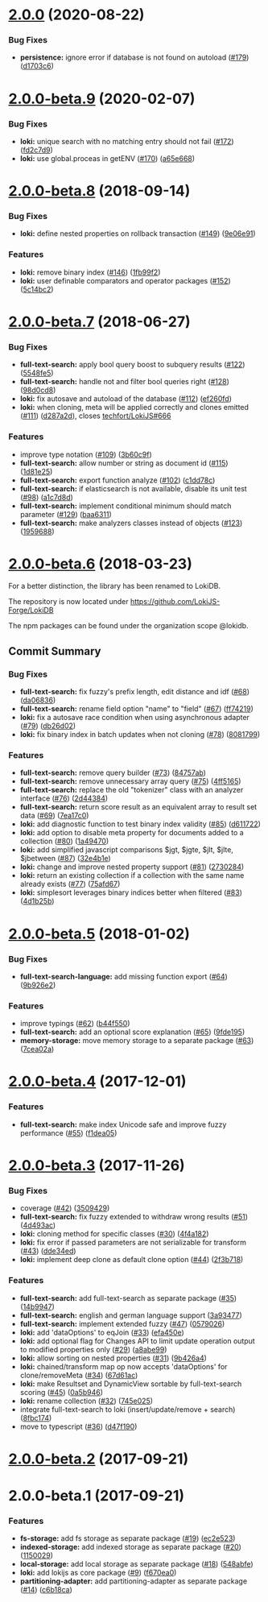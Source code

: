 <a name="2.0.0"></a>
# [2.0.0](https://github.com/LokiJS-Forge/LokiDB/compare/2.0.0-beta.9...2.0.0) (2020-08-22)


### Bug Fixes

* **persistence:** ignore error if database is not found on autoload ([#179](https://github.com/LokiJS-Forge/LokiDB/issues/179)) ([d1703c6](https://github.com/LokiJS-Forge/LokiDB/commit/d1703c6))


<a name="2.0.0-beta.9"></a>
# [2.0.0-beta.9](https://github.com/LokiJS-Forge/LokiDB/compare/2.0.0-beta.8...2.0.0-beta.9) (2020-02-07)


### Bug Fixes

* **loki:** unique search with no matching entry should not fail ([#172](https://github.com/LokiJS-Forge/LokiDB/issues/172)) ([fd2c7d9](https://github.com/LokiJS-Forge/LokiDB/commit/fd2c7d9))
* **loki:** use global.proceas in getENV ([#170](https://github.com/LokiJS-Forge/LokiDB/issues/170)) ([a65e668](https://github.com/LokiJS-Forge/LokiDB/commit/a65e668))


<a name="2.0.0-beta.8"></a>
# [2.0.0-beta.8](https://github.com/LokiJS-Forge/LokiDB/compare/2.0.0-beta.7...2.0.0-beta.8) (2018-09-14)


### Bug Fixes

* **loki:** define nested properties on rollback transaction ([#149](https://github.com/LokiJS-Forge/LokiDB/issues/149)) ([9e06e91](https://github.com/LokiJS-Forge/LokiDB/commit/9e06e91))


### Features

* **loki:** remove binary index  ([#146](https://github.com/LokiJS-Forge/LokiDB/issues/146)) ([1fb99f2](https://github.com/LokiJS-Forge/LokiDB/commit/1fb99f2))
* **loki:** user definable comparators and operator packages ([#152](https://github.com/LokiJS-Forge/LokiDB/issues/152)) ([5c14bc2](https://github.com/LokiJS-Forge/LokiDB/commit/5c14bc2))


<a name="2.0.0-beta.7"></a>
# [2.0.0-beta.7](https://github.com/LokiJS-Forge/LokiDB/compare/2.0.0-beta.6...2.0.0-beta.7) (2018-06-27)


### Bug Fixes

* **full-text-search:** apply bool query boost to subquery results ([#122](https://github.com/LokiJS-Forge/LokiDB/issues/122)) ([5548fe5](https://github.com/LokiJS-Forge/LokiDB/commit/5548fe5))
* **full-text-search:** handle not and filter bool queries right ([#128](https://github.com/LokiJS-Forge/LokiDB/issues/128)) ([98d0cd8](https://github.com/LokiJS-Forge/LokiDB/commit/98d0cd8))
* **loki:** fix autosave and autoload of the database ([#112](https://github.com/LokiJS-Forge/LokiDB/issues/112)) ([ef260fd](https://github.com/LokiJS-Forge/LokiDB/commit/ef260fd))
* **loki:** when cloning, meta will be applied correctly and clones emitted ([#111](https://github.com/LokiJS-Forge/LokiDB/issues/111)) ([d287a2d](https://github.com/LokiJS-Forge/LokiDB/commit/d287a2d)), closes [techfort/LokiJS#666](https://github.com/techfort/LokiJS/issues/666)


### Features

* improve type notation ([#109](https://github.com/LokiJS-Forge/LokiDB/issues/109)) ([3b60c9f](https://github.com/LokiJS-Forge/LokiDB/commit/3b60c9f))
* **full-text-search:** allow number or string as document id ([#115](https://github.com/LokiJS-Forge/LokiDB/issues/115)) ([1d81e25](https://github.com/LokiJS-Forge/LokiDB/commit/1d81e25))
* **full-text-search:** export function analyze ([#102](https://github.com/LokiJS-Forge/LokiDB/issues/102)) ([c1dd78c](https://github.com/LokiJS-Forge/LokiDB/commit/c1dd78c))
* **full-text-search:** if elasticsearch is not available, disable its unit test ([#98](https://github.com/LokiJS-Forge/LokiDB/issues/98)) ([a1c7d8d](https://github.com/LokiJS-Forge/LokiDB/commit/a1c7d8d))
* **full-text-search:** implement conditional minimum should match parameter ([#129](https://github.com/LokiJS-Forge/LokiDB/issues/129)) ([baa6311](https://github.com/LokiJS-Forge/LokiDB/commit/baa6311))
* **full-text-search:** make analyzers classes instead of objects ([#123](https://github.com/LokiJS-Forge/LokiDB/issues/123)) ([1959688](https://github.com/LokiJS-Forge/LokiDB/commit/1959688))


<a name="2.0.0-beta.6"></a>
# [2.0.0-beta.6](https://github.com/LokiJS-Forge/LokiDB/compare/2.0.0-beta.5...2.0.0-beta.6) (2018-03-23)

For a better distinction, the library has been renamed to LokiDB.

The repository is now located under https://github.com/LokiJS-Forge/LokiDB

The npm packages can be found under the organization scope @lokidb.


## Commit Summary
### Bug Fixes

* **full-text-search:** fix fuzzy's prefix length, edit distance and idf ([#68](https://github.com/LokiJS-Forge/LokiDB/issues/68)) ([da06836](https://github.com/LokiJS-Forge/LokiDB/commit/da06836))
* **full-text-search:** rename field option "name" to "field" ([#67](https://github.com/LokiJS-Forge/LokiDB/issues/67)) ([ff74219](https://github.com/LokiJS-Forge/LokiDB/commit/ff74219))
* **loki:** fix a autosave race condition when using asynchronous adapter ([#79](https://github.com/LokiJS-Forge/LokiDB/issues/79)) ([db26d02](https://github.com/LokiJS-Forge/LokiDB/commit/db26d02))
* **loki:** fix binary index in batch updates when not cloning ([#78](https://github.com/LokiJS-Forge/LokiDB/issues/78)) ([8081799](https://github.com/LokiJS-Forge/LokiDB/commit/8081799))


### Features

* **full-text-search:** remove query builder ([#73](https://github.com/LokiJS-Forge/LokiDB/issues/73)) ([84757ab](https://github.com/LokiJS-Forge/LokiDB/commit/84757ab))
* **full-text-search:** remove unnecessary array query ([#75](https://github.com/LokiJS-Forge/LokiDB/issues/75)) ([4ff5165](https://github.com/LokiJS-Forge/LokiDB/commit/4ff5165))
* **full-text-search:** replace the old "tokenizer" class with an analyzer interface ([#76](https://github.com/LokiJS-Forge/LokiDB/issues/76)) ([2d44384](https://github.com/LokiJS-Forge/LokiDB/commit/2d44384))
* **full-text-search:** return score result as an equivalent array to result set data ([#69](https://github.com/LokiJS-Forge/LokiDB/issues/69)) ([7ea17c0](https://github.com/LokiJS-Forge/LokiDB/commit/7ea17c0))
* **loki:** add diagnostic function to test binary index validity ([#85](https://github.com/LokiJS-Forge/LokiDB/issues/85)) ([d611722](https://github.com/LokiJS-Forge/LokiDB/commit/d611722))
* **loki:** add option to disable meta property for documents added to a collection ([#80](https://github.com/LokiJS-Forge/LokiDB/issues/80)) ([1a49470](https://github.com/LokiJS-Forge/LokiDB/commit/1a49470))
* **loki:** add simplified javascript comparisons $jgt, $jgte, $jlt, $jlte, $jbetween ([#87](https://github.com/LokiJS-Forge/LokiDB/issues/87)) ([32e4b1e](https://github.com/LokiJS-Forge/LokiDB/commit/32e4b1e))
* **loki:** change and improve nested property support ([#81](https://github.com/LokiJS-Forge/LokiDB/issues/81)) ([2730284](https://github.com/LokiJS-Forge/LokiDB/commit/2730284))
* **loki:** return an existing collection if a collection with the same name already exists ([#77](https://github.com/LokiJS-Forge/LokiDB/issues/77)) ([75afd67](https://github.com/LokiJS-Forge/LokiDB/commit/75afd67))
* **loki:** simplesort leverages binary indices better when filtered ([#83](https://github.com/LokiJS-Forge/LokiDB/issues/83)) ([4d1b25b](https://github.com/LokiJS-Forge/LokiDB/commit/4d1b25b))


<a name="2.0.0-beta.5"></a>
# [2.0.0-beta.5](https://github.com/LokiJS-Forge/LokiJS2/compare/2.0.0-beta.4...2.0.0-beta.5) (2018-01-02)


### Bug Fixes

* **full-text-search-language:** add missing function export ([#64](https://github.com/LokiJS-Forge/LokiJS2/issues/64)) ([9b926e2](https://github.com/LokiJS-Forge/LokiJS2/commit/9b926e2))


### Features

* improve typings ([#62](https://github.com/LokiJS-Forge/LokiJS2/issues/62)) ([b44f550](https://github.com/LokiJS-Forge/LokiJS2/commit/b44f550))
* **full-text-search:** add an optional score explanation ([#65](https://github.com/LokiJS-Forge/LokiJS2/issues/65)) ([9fde195](https://github.com/LokiJS-Forge/LokiJS2/commit/9fde195))
* **memory-storage:** move memory storage to a separate package ([#63](https://github.com/LokiJS-Forge/LokiJS2/issues/63)) ([7cea02a](https://github.com/LokiJS-Forge/LokiJS2/commit/7cea02a))


<a name="2.0.0-beta.4"></a>
# [2.0.0-beta.4](https://github.com/LokiJS-Forge/LokiJS2/compare/2.0.0-beta.3...2.0.0-beta.4) (2017-12-01)


### Features

* **full-text-search:** make index Unicode safe and improve fuzzy performance ([#55](https://github.com/LokiJS-Forge/LokiJS2/issues/55)) ([f1dea05](https://github.com/LokiJS-Forge/LokiJS2/commit/f1dea05))


<a name="2.0.0-beta.3"></a>
# [2.0.0-beta.3](https://github.com/LokiJS-Forge/LokiJS2/compare/2.0.0-beta.2...2.0.0-beta.3) (2017-11-26)


### Bug Fixes

* coverage ([#42](https://github.com/LokiJS-Forge/LokiJS2/issues/42)) ([3509429](https://github.com/LokiJS-Forge/LokiJS2/commit/3509429))
* **full-text-search:** fix fuzzy extended to withdraw wrong results ([#51](https://github.com/LokiJS-Forge/LokiJS2/issues/51)) ([4d493ac](https://github.com/LokiJS-Forge/LokiJS2/commit/4d493ac))
* **loki:** cloning method for specific classes ([#30](https://github.com/LokiJS-Forge/LokiJS2/issues/30)) ([4f4a182](https://github.com/LokiJS-Forge/LokiJS2/commit/4f4a182))
* **loki:** fix error if passed parameters are not serializable for transform ([#43](https://github.com/LokiJS-Forge/LokiJS2/issues/43)) ([dde34ed](https://github.com/LokiJS-Forge/LokiJS2/commit/dde34ed))
* **loki:** implement deep clone as default clone option ([#44](https://github.com/LokiJS-Forge/LokiJS2/issues/44)) ([2f3b718](https://github.com/LokiJS-Forge/LokiJS2/commit/2f3b718))


### Features

* **full-text-search:** add full-text-search as separate package ([#35](https://github.com/LokiJS-Forge/LokiJS2/issues/35)) ([14b9947](https://github.com/LokiJS-Forge/LokiJS2/commit/14b9947))
* **full-text-search:** english and german language support ([3a93477](https://github.com/LokiJS-Forge/LokiJS2/commit/3a93477))
* **full-text-search:** implement extended fuzzy ([#47](https://github.com/LokiJS-Forge/LokiJS2/issues/47)) ([0579026](https://github.com/LokiJS-Forge/LokiJS2/commit/0579026))
* **loki:** add 'dataOptions' to eqJoin ([#33](https://github.com/LokiJS-Forge/LokiJS2/issues/33)) ([efa450e](https://github.com/LokiJS-Forge/LokiJS2/commit/efa450e))
* **loki:** add optional flag for Changes API to limit update operation output to modified properties only ([#29](https://github.com/LokiJS-Forge/LokiJS2/issues/29)) ([a8abe99](https://github.com/LokiJS-Forge/LokiJS2/commit/a8abe99))
* **loki:** allow sorting on nested properties ([#31](https://github.com/LokiJS-Forge/LokiJS2/issues/31)) ([9b426a4](https://github.com/LokiJS-Forge/LokiJS2/commit/9b426a4))
* **loki:** chained/transform map op now accepts 'dataOptions' for clone/removeMeta ([#34](https://github.com/LokiJS-Forge/LokiJS2/issues/34)) ([67d61ac](https://github.com/LokiJS-Forge/LokiJS2/commit/67d61ac))
* **loki:** make Resultset and DynamicView sortable by full-text-search scoring ([#45](https://github.com/LokiJS-Forge/LokiJS2/issues/45)) ([0a5b946](https://github.com/LokiJS-Forge/LokiJS2/commit/0a5b946))
* **loki:** rename collection ([#32](https://github.com/LokiJS-Forge/LokiJS2/issues/32)) ([745e025](https://github.com/LokiJS-Forge/LokiJS2/commit/745e025))
* integrate full-text-search to loki (insert/update/remove + search) ([8fbc174](https://github.com/LokiJS-Forge/LokiJS2/commit/8fbc174))
* move to typescript ([#36](https://github.com/LokiJS-Forge/LokiJS2/issues/36)) ([d47f190](https://github.com/LokiJS-Forge/LokiJS2/commit/d47f190))


<a name="2.0.0-beta.2"></a>
# [2.0.0-beta.2](https://github.com/LokiJS-Forge/LokiJS2/compare/2.0.0-beta.1...2.0.0-beta.2) (2017-09-21)





<a name="2.0.0-beta.1"></a>
# 2.0.0-beta.1 (2017-09-21)


### Features

* **fs-storage:** add fs storage as separate package ([#19](https://github.com/LokiJS-Forge/LokiJS2/issues/19)) ([ec2e523](https://github.com/LokiJS-Forge/LokiJS2/commit/ec2e523))
* **indexed-storage:** add indexed storage as separate package ([#20](https://github.com/LokiJS-Forge/LokiJS2/issues/20)) ([1150029](https://github.com/LokiJS-Forge/LokiJS2/commit/1150029))
* **local-storage:** add local storage as separate package ([#18](https://github.com/LokiJS-Forge/LokiJS2/issues/18)) ([548abfe](https://github.com/LokiJS-Forge/LokiJS2/commit/548abfe))
* **loki:** add lokijs as core package ([#9](https://github.com/LokiJS-Forge/LokiJS2/issues/9)) ([f670ea0](https://github.com/LokiJS-Forge/LokiJS2/commit/f670ea0))
* **partitioning-adapter:** add partitioning-adapter as separate package ([#14](https://github.com/LokiJS-Forge/LokiJS2/issues/14)) ([c6b18ca](https://github.com/LokiJS-Forge/LokiJS2/commit/c6b18ca))


